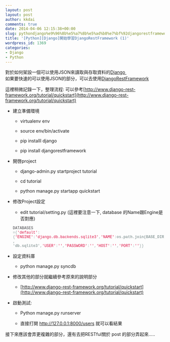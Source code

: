 ```yaml
---
layout: post
layout: post
author: kkdai
comments: true
date: 2014-04-06 12:15:38+00:00
slug: pythondjango%e9%96%8b%e5%a7%8b%e5%ad%b8%e7%bf%92djangorestframework-1
title: '[Python][Django]開始學習DjangoRestFramework (1)'
wordpress_id: 1369
categories:
- Django
- Python
---
```


對於如何架設一個可以使用JSON來讀取與存取資料的[Django   
](https://www.djangoproject.com/)如果要快速的可以使用JSON的部分，可以去使用[DjangoRestFramework](http://www.django-rest-framework.org/) 




這裡稍微記錄一下，整理流程: 可以參考[http://www.django-rest-framework.org/tutorial/quickstart](http://www.django-rest-framework.org/tutorial/quickstart)






  * 建立準備環境



    * virtualenv env


    * source env/bin/activate


    * pip installl django


    * pip install djangorestframework



  * 開啓project



    * django-admin.py startproject tutorial


    * cd tutorial


    * python manage.py startapp quickstart



  * 修改Project設定



    * edit tutorial/setting.py (這裡要注意一下, database 的Name跟Engine是否對應)  


    
    <code style="padding:0;font-family:Monaco, Menlo, Consolas, 'Courier New', monospace;color:inherit;border-top-left-radius:3px;border-top-right-radius:3px;border-bottom-right-radius:3px;border-bottom-left-radius:3px;background-color:transparent;border:0;"><span style="color:#48484c;" class="pln">DATABASES </span><span style="color:#93a1a1;" class="pun">=</span><span style="color:#93a1a1;" class="pun">{</span><span style="color:#dd1144;" class="str">'default'</span><span style="color:#93a1a1;" class="pun">:</span><span style="color:#93a1a1;" class="pun">{</span><span style="color:#dd1144;" class="str">'ENGINE'</span><span style="color:#93a1a1;" class="pun">:</span><span style="color:#dd1144;" class="str">'django.db.backends.sqlite3'</span><span style="color:#93a1a1;" class="pun">,</span><span style="color:#dd1144;" class="str">'NAME'</span><span style="color:#93a1a1;" class="pun">:<strong>os.path.join(BASE_DIR, 'db.sqlite3'</strong></span><span style="color:#93a1a1;" class="pun">,</span><span style="color:#dd1144;" class="str">'USER'</span><span style="color:#93a1a1;" class="pun">:</span><span style="color:#dd1144;" class="str">''</span><span style="color:#93a1a1;" class="pun">,</span><span style="color:#dd1144;" class="str">'PASSWORD'</span><span style="color:#93a1a1;" class="pun">:</span><span style="color:#dd1144;" class="str">''</span><span style="color:#93a1a1;" class="pun">,</span><span style="color:#dd1144;" class="str">'HOST'</span><span style="color:#93a1a1;" class="pun">:</span><span style="color:#dd1144;" class="str">''</span><span style="color:#93a1a1;" class="pun">,</span><span style="color:#dd1144;" class="str">'PORT'</span><span style="color:#93a1a1;" class="pun">:</span><span style="color:#dd1144;" class="str">''</span><span style="color:#93a1a1;" class="pun">}</span><span style="color:#93a1a1;" class="pun">}</span></code>






  * 設定資料庫



    * python manage.py syncdb



  * 修改其他的部分就繼續參考原來的說明部分



    * [http://www.django-rest-framework.org/tutorial/quickstart](http://www.django-rest-framework.org/tutorial/quickstart)



  * 啟動測試:



    * Python manage.py runserver


    * 直接打開 http://127.0.0.1:8000/users 就可以看結果





接下來應該會弄更複雜的部分，還有去把RESTful關於 post 的部分弄起來..... 
